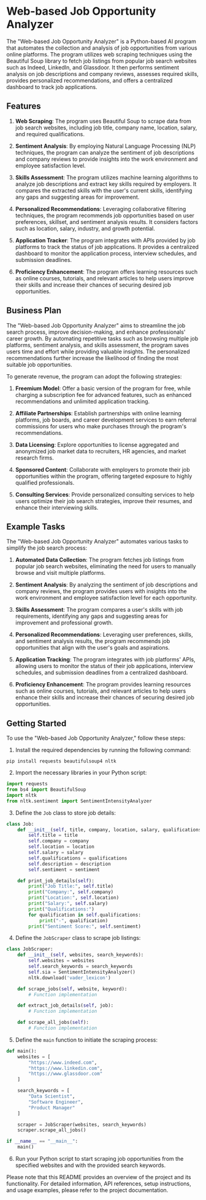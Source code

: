 # Web-based Job Opportunity Analyzer

The "Web-based Job Opportunity Analyzer" is a Python-based AI program that automates the collection and analysis of job opportunities from various online platforms. The program utilizes web scraping techniques using the Beautiful Soup library to fetch job listings from popular job search websites such as Indeed, LinkedIn, and Glassdoor. It then performs sentiment analysis on job descriptions and company reviews, assesses required skills, provides personalized recommendations, and offers a centralized dashboard to track job applications.

## Features

1. **Web Scraping**: The program uses Beautiful Soup to scrape data from job search websites, including job title, company name, location, salary, and required qualifications.

2. **Sentiment Analysis**: By employing Natural Language Processing (NLP) techniques, the program can analyze the sentiment of job descriptions and company reviews to provide insights into the work environment and employee satisfaction level.

3. **Skills Assessment**: The program utilizes machine learning algorithms to analyze job descriptions and extract key skills required by employers. It compares the extracted skills with the user's current skills, identifying any gaps and suggesting areas for improvement.

4. **Personalized Recommendations**: Leveraging collaborative filtering techniques, the program recommends job opportunities based on user preferences, skillset, and sentiment analysis results. It considers factors such as location, salary, industry, and growth potential.

5. **Application Tracker**: The program integrates with APIs provided by job platforms to track the status of job applications. It provides a centralized dashboard to monitor the application process, interview schedules, and submission deadlines.

6. **Proficiency Enhancement**: The program offers learning resources such as online courses, tutorials, and relevant articles to help users improve their skills and increase their chances of securing desired job opportunities.

## Business Plan

The "Web-based Job Opportunity Analyzer" aims to streamline the job search process, improve decision-making, and enhance professionals' career growth. By automating repetitive tasks such as browsing multiple job platforms, sentiment analysis, and skills assessment, the program saves users time and effort while providing valuable insights. The personalized recommendations further increase the likelihood of finding the most suitable job opportunities.

To generate revenue, the program can adopt the following strategies:

1. **Freemium Model**: Offer a basic version of the program for free, while charging a subscription fee for advanced features, such as enhanced recommendations and unlimited application tracking.

2. **Affiliate Partnerships**: Establish partnerships with online learning platforms, job boards, and career development services to earn referral commissions for users who make purchases through the program's recommendations.

3. **Data Licensing**: Explore opportunities to license aggregated and anonymized job market data to recruiters, HR agencies, and market research firms.

4. **Sponsored Content**: Collaborate with employers to promote their job opportunities within the program, offering targeted exposure to highly qualified professionals.

5. **Consulting Services**: Provide personalized consulting services to help users optimize their job search strategies, improve their resumes, and enhance their interviewing skills.

## Example Tasks

The "Web-based Job Opportunity Analyzer" automates various tasks to simplify the job search process:

1. **Automated Data Collection**: The program fetches job listings from popular job search websites, eliminating the need for users to manually browse and visit multiple platforms.

2. **Sentiment Analysis**: By analyzing the sentiment of job descriptions and company reviews, the program provides users with insights into the work environment and employee satisfaction level for each opportunity.

3. **Skills Assessment**: The program compares a user's skills with job requirements, identifying any gaps and suggesting areas for improvement and professional growth.

4. **Personalized Recommendations**: Leveraging user preferences, skills, and sentiment analysis results, the program recommends job opportunities that align with the user's goals and aspirations.

5. **Application Tracking**: The program integrates with job platforms' APIs, allowing users to monitor the status of their job applications, interview schedules, and submission deadlines from a centralized dashboard.

6. **Proficiency Enhancement**: The program provides learning resources such as online courses, tutorials, and relevant articles to help users enhance their skills and increase their chances of securing desired job opportunities.

## Getting Started

To use the "Web-based Job Opportunity Analyzer," follow these steps:

1. Install the required dependencies by running the following command:
```
pip install requests beautifulsoup4 nltk
```

2. Import the necessary libraries in your Python script:
```python
import requests
from bs4 import BeautifulSoup
import nltk
from nltk.sentiment import SentimentIntensityAnalyzer
```

3. Define the `Job` class to store job details:
```python
class Job:
    def __init__(self, title, company, location, salary, qualifications, description, sentiment):
        self.title = title
        self.company = company
        self.location = location
        self.salary = salary
        self.qualifications = qualifications
        self.description = description
        self.sentiment = sentiment

    def print_job_details(self):
        print("Job Title:", self.title)
        print("Company:", self.company)
        print("Location:", self.location)
        print("Salary:", self.salary)
        print("Qualifications:")
        for qualification in self.qualifications:
            print("-", qualification)
        print("Sentiment Score:", self.sentiment)
```

4. Define the `JobScraper` class to scrape job listings:
```python
class JobScraper:
    def __init__(self, websites, search_keywords):
        self.websites = websites
        self.search_keywords = search_keywords
        self.sia = SentimentIntensityAnalyzer()
        nltk.download('vader_lexicon')

    def scrape_jobs(self, website, keyword):
        # Function implementation

    def extract_job_details(self, job):
        # Function implementation

    def scrape_all_jobs(self):
        # Function implementation
```

5. Define the `main` function to initiate the scraping process:
```python
def main():
    websites = [
        "https://www.indeed.com",
        "https://www.linkedin.com",
        "https://www.glassdoor.com"
    ]

    search_keywords = [
        "Data Scientist",
        "Software Engineer",
        "Product Manager"
    ]

    scraper = JobScraper(websites, search_keywords)
    scraper.scrape_all_jobs()

if __name__ == "__main__":
    main()
```

6. Run your Python script to start scraping job opportunities from the specified websites and with the provided search keywords.

Please note that this README provides an overview of the project and its functionality. For detailed information, API references, setup instructions, and usage examples, please refer to the project documentation.